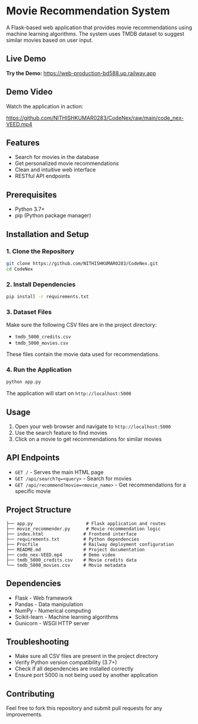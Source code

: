 # Movie Recommendation System

A Flask-based web application that provides movie recommendations using machine learning algorithms. The system uses TMDB dataset to suggest similar movies based on user input.

## Live Demo

**Try the Demo:** https://web-production-bd588.up.railway.app

## Demo Video

Watch the application in action:

https://github.com/NITHISHKUMAR0283/CodeNex/raw/main/code_nex-VEED.mp4

## Features

- Search for movies in the database
- Get personalized movie recommendations
- Clean and intuitive web interface
- RESTful API endpoints

## Prerequisites

- Python 3.7+
- pip (Python package manager)

## Installation and Setup

### 1. Clone the Repository

```bash
git clone https://github.com/NITHISHKUMAR0283/CodeNex.git
cd CodeNex
```

### 2. Install Dependencies

```bash
pip install -r requirements.txt
```

### 3. Dataset Files

Make sure the following CSV files are in the project directory:
- `tmdb_5000_credits.csv`
- `tmdb_5000_movies.csv`

These files contain the movie data used for recommendations.

### 4. Run the Application

```bash
python app.py
```

The application will start on `http://localhost:5000`

## Usage

1. Open your web browser and navigate to `http://localhost:5000`
2. Use the search feature to find movies
3. Click on a movie to get recommendations for similar movies

## API Endpoints

- `GET /` - Serves the main HTML page
- `GET /api/search?q=<query>` - Search for movies
- `GET /api/recommend?movie=<movie_name>` - Get recommendations for a specific movie

## Project Structure

```
├── app.py                    # Flask application and routes
├── movie_recommender.py      # Movie recommendation logic
├── index.html               # Frontend interface
├── requirements.txt         # Python dependencies
├── Procfile                 # Railway deployment configuration
├── README.md                # Project documentation
├── code_nex-VEED.mp4        # Demo video
├── tmdb_5000_credits.csv    # Movie credits data
└── tmdb_5000_movies.csv     # Movie metadata
```

## Dependencies

- Flask - Web framework
- Pandas - Data manipulation
- NumPy - Numerical computing
- Scikit-learn - Machine learning algorithms
- Gunicorn - WSGI HTTP server

## Troubleshooting

- Make sure all CSV files are present in the project directory
- Verify Python version compatibility (3.7+)
- Check if all dependencies are installed correctly
- Ensure port 5000 is not being used by another application

## Contributing

Feel free to fork this repository and submit pull requests for any improvements.
